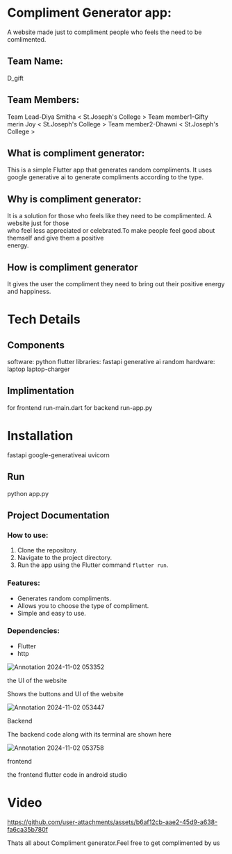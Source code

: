<h1> Compliment Generator app:</h1>
 A website made just to compliment people who feels the need to be comlimented.

<h2>Team Name:</h2>
  D_gift

<h2>Team Members:</h2>
   Team Lead-Diya Smitha < St.Joseph's College >
   Team member1-Gifty merin Joy < St.Joseph's College >
   Team member2-Dhawni  < St.Joseph's College >

<h2>What is compliment generator:</h2>
This is a simple Flutter app that generates random compliments.
It uses google generative ai to generate compliments according to the type.

<h2>Why is compliment generator:</h2>
It is a solution for those who feels like they need to be complimented. A website just for those <br>
who feel less appreciated or celebrated.To make people feel good about themself and give them a positive <br>
energy. 

<h2>How is compliment generator</h2>
 It gives the user the compliment they need to bring out their positive energy and happiness.

 <h1>Tech Details</h1>
 <h2>Components</h2>
      software:     
           python
           flutter
           libraries:
               fastapi
               generative ai
               random
       hardware:     
           laptop
           laptop-charger
           
  <h2>Implimentation</h2>
      for frontend run-main.dart
      for backend run-app.py

<h1>Installation</h1>
 fastapi
 google-generativeai
 uvicorn

 <h2>Run</h2>
    python app.py

 <h2>Project Documentation</h2> 
 
<h3>How to use:</h3>

1. Clone the repository.
2. Navigate to the project directory.
3. Run the app using the Flutter command `flutter run`.

<h3>Features:</h3>

* Generates random compliments.
* Allows you to choose the type of compliment.
* Simple and easy to use.

<h3>Dependencies:</h3>

* Flutter
* http

![Annotation 2024-11-02 053352](https://github.com/user-attachments/assets/535dbbc6-433e-4e44-8cb9-de9c66a4787c)

<p>the UI of the website</p>
<p>Shows the buttons and UI of the website</p>



![Annotation 2024-11-02 053447](https://github.com/user-attachments/assets/daa77bbe-de40-4248-b981-6750cdec94ac)


<p>Backend</p>
<p>The backend code along with its terminal are shown here</p>





![Annotation 2024-11-02 053758](https://github.com/user-attachments/assets/afcb38a0-aec2-4391-a5d0-5a3eed5bcf73)
<p>frontend</p>
<p>the frontend flutter code in android studio</p>


<h1>Video</h1>




https://github.com/user-attachments/assets/b6af12cb-aae2-45d9-a638-fa6ca35b780f




<p>Thats all about Compliment generator.Feel free to get complimented by us</p>




